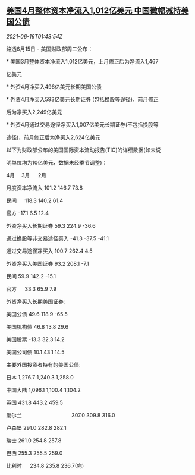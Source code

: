 <!--1623808862000-->
[美国4月整体资本净流入1,012亿美元 中国微幅减持美国公债](https://cn.reuters.com/article/usa-capital-inflow-april-0615-tues-idCNKCS2DS03Y)
------

<div><i>2021-06-16T01:43:54Z</i></div><p>路透6月15日 - 美国财政部周二公布：</p><p>* 美国3月整体资本净流入1,012亿美元，上月修正后为净流入1,467</p><p>亿美元</p><p>* 外资4月净买入496亿美元长期美国公债</p><p>* 外资4月净买入593亿美元长期证券 (包括换股等途径)，前月修正</p><p>后为净买入2,249亿美元</p><p>* 外资4月通过交易途径净买入1,007亿美元长期证券(不包括换股等</p><p>途径)，前月修正后为净买入2,624亿美元</p><p>以下为财政部公布的美国国际资本流动报告(TIC)的详细数据(如未说</p><p>明单位均为10亿美元，数据未经季节调整)：</p><p>4月　 3月 　 2月</p><p>月度资本净流入 101.2 146.7 73.8</p><p>民间 　 118.3 140.2 61.4</p><p>官方 -17.1 6.5 12.4</p><p>外资净买入长期证券 59.3 224.9 -36.6</p><p>通过换股等非交易途径买入 -41.3 -37.5 -41.1</p><p>通过交易途径净买入 100.7 262.4 4.5</p><p>外资净买入美国证券 93.2 208.1 -7.1</p><p>民间 59.9 142.2 -15.1</p><p>官方 　 33.3 65.9 7.9</p><p>外资净买入长期美国证券:</p><p>美国公债 49.6 118.9 -65.5</p><p>美国机构债 46.8 13.8 29.6</p><p>美国股票 -13.3 32.3 14.2</p><p>美国公司债 10.1 43.1 14.5</p><p>主要外国投资者持有的美国公债:</p><p>日本 1,276.7 1,240.3 1,258.0</p><p>中国大陆 1,096.1 1,100.4 1,104.2</p><p>英国 431.8 443.2 459.5</p><p>爱尔兰　　　　　　　　 　 307.0 309.8 316.0</p><p>卢森堡 291.0 282.8 282.1</p><p>瑞士 261.0 254.8 257.8</p><p>巴西 255.3 255.5 259.0</p><p>比利时 　 234.8 235.8 236.7(完)</p>
